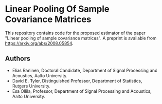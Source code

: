 # Linear Pooling Of Sample Covariance Matrices

This repository contains code for the proposed estimator of the paper "Linear pooling of sample covariance matrices". A preprint is available from https://arxiv.org/abs/2008.05854.

## Authors
- Elias Raninen, Doctoral Candidate, Department of Signal Processing and Acoustics, Aalto University.
- David E. Tyler, Distinguished Professor, Department of Statistics, Rutgers University.
- Esa Ollila, Professor, Department of Signal Processing and Acoustics, Aalto University.

